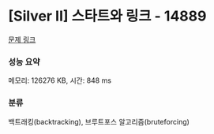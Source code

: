 # [Silver II] 스타트와 링크 - 14889 

[문제 링크](https://www.acmicpc.net/problem/14889) 

### 성능 요약

메모리: 126276 KB, 시간: 848 ms

### 분류

백트래킹(backtracking), 브루트포스 알고리즘(bruteforcing)

